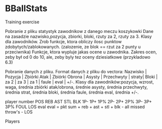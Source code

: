 # BBallStats
Training exercise

Pobranie z pliku statystyk zawodnikow z danego meczu koszykowki Dane na zasadzie nazwisko,pozycja, zbiorki, bloki, rzuty za 2, rzuty za 3. 
Klasy dla zawodników. Zrob funkcje, ktora obliczy ilosc punktow zdobytych/zablokowanych. (zalozenie, ze blok == rzut za 2 punty u przeciwnika) 
Funkcje, ktora wypluje jakas ocene u zawodnika. 
Zakres ocen, zeby był od 0 do 10, ale, zeby byly tez oceny dziesiatkowe (przykladowo 6.3)

Pobranie danych z pliku.
Format danych z pliku do vectora: Nazwisko | Pozycja | Zbiórki Atak | Zbiórki Obrona | Asysty | Przechwyty | straty| Bloki | za 2 | za 3 | za 1 | faule | eval | +/-.
Klasy dla zawodników:pozycja, wzrost, waga, średnia zbiórki atak/obrona, średnie asysty, średnia przechwyty, średnia strat, średnia bloki, średnia faule, średnia eval, średnia +/-.

player number POS REB AST STL BLK 1P- 1P+ 1P% 2P- 2P+ 2P% 3P- 3P+ 3P% FOUL LOS eval
eval = pkt sum + reb + ast + stl + blk - all missed throw's - LOS

Players
